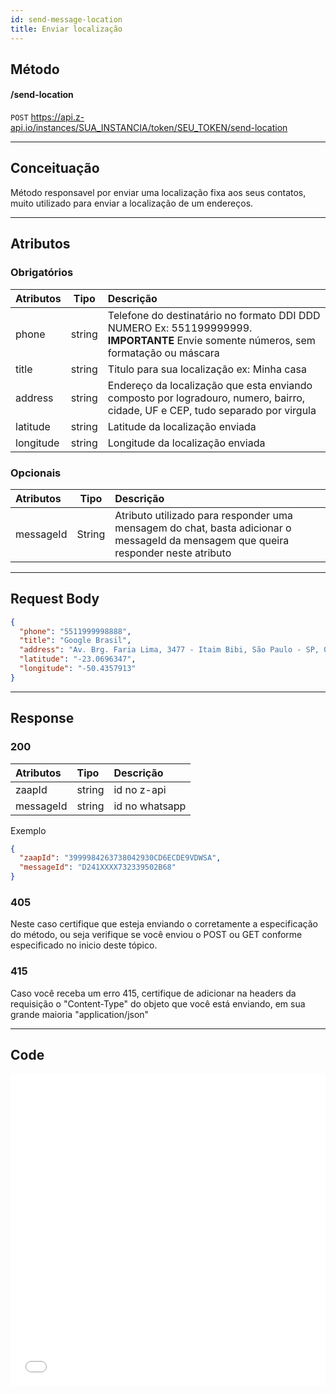 ```yaml
---
id: send-message-location
title: Enviar localização
---
```


## Método

#### /send-location

`POST` https://api.z-api.io/instances/SUA_INSTANCIA/token/SEU_TOKEN/send-location

---

## Conceituação

Método responsavel por enviar uma localização fixa aos seus contatos, muito utilizado para enviar a localização de um endereços.

---

## Atributos

### Obrigatórios

| Atributos | Tipo | Descrição |
| :-- | :-: | :-- |
| phone | string | Telefone do destinatário no formato DDI DDD NUMERO Ex: 551199999999. **IMPORTANTE** Envie somente números, sem formatação ou máscara |
| title | string | Titulo para sua localização ex: Minha casa |
| address | string | Endereço da localização que esta enviando composto por logradouro, numero, bairro, cidade, UF e CEP, tudo separado por virgula |
| latitude | string | Latitude da localização enviada |
| longitude | string | Longitude da localização enviada |

### Opcionais

| Atributos | Tipo | Descrição |
| :-- | :-: | :-- |
| messageId | String | Atributo utilizado para responder uma mensagem do chat, basta adicionar o messageId da mensagem que queira responder neste atributo |

---

## Request Body

```json
{
  "phone": "5511999998888",
  "title": "Google Brasil",
  "address": "Av. Brg. Faria Lima, 3477 - Itaim Bibi, São Paulo - SP, 04538-133",
  "latitude": "-23.0696347",
  "longitude": "-50.4357913"
}
```

---

## Response

### 200

| Atributos | Tipo   | Descrição      |
| :-------- | :----- | :------------- |
| zaapId    | string | id no z-api    |
| messageId | string | id no whatsapp |

Exemplo

```json
{
  "zaapId": "3999984263738042930CD6ECDE9VDWSA",
  "messageId": "D241XXXX732339502B68"
}
```

### 405

Neste caso certifique que esteja enviando o corretamente a especificação do método, ou seja verifique se você enviou o POST ou GET conforme especificado no inicio deste tópico.

### 415

Caso você receba um erro 415, certifique de adicionar na headers da requisição o "Content-Type" do objeto que você está enviando, em sua grande maioria "application/json"

---

## Code

<iframe src="//api.apiembed.com/?source=https://raw.githubusercontent.com/Z-API/z-api-docs/main/json-examples/send-location.json&targets=all" frameborder="0" scrolling="no" width="100%" height="500px" seamless></iframe>
